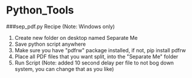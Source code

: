 # Python_Tools


###sep_pdf.py
Recipe (Note: Windows only)
1. Create new folder on desktop named Separate Me
2. Save python script anywhere
3. Make sure you have "pdfrw" package installed, if not, pip install pdfrw
4. Place all PDF files that you want split, into the "Separate Me" folder
5. Run Script
(Note: added 10 second delay per file to not bog down system, you can change that as you like)
